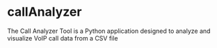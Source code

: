 # callAnalyzer
The Call Analyzer Tool is a Python application designed to analyze and visualize VoIP call data from a CSV file
